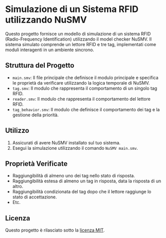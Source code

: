 # Simulazione di un Sistema RFID utilizzando NuSMV

Questo progetto fornisce un modello di simulazione di un sistema RFID (Radio-Frequency Identification) utilizzando il model checker NuSMV. Il sistema simulato comprende un lettore RFID e tre tag, implementati come moduli interagenti in un ambiente sincrono.

## Struttura del Progetto

- `main.smv`: Il file principale che definisce il modulo principale e specifica le proprietà da verificare utilizzando la logica temporale di NuSMV.
- `tag.smv`: Il modulo che rappresenta il comportamento di un singolo tag RFID.
- `reader.smv`: Il modulo che rappresenta il comportamento del lettore RFID.
- `tag_behavior.smv`: Il modulo che definisce il comportamento dei tag e la gestione della priorità.

## Utilizzo

1. Assicurati di avere NuSMV installato sul tuo sistema.
2. Esegui la simulazione utilizzando il comando `NuSMV main.smv`.

## Proprietà Verificate

- Raggiungibilità di almeno uno dei tag nello stato di risposta.
- Raggiungibilità estesa di almeno un tag in risposta, data la risposta di un altro.
- Raggiungibilità condizionata del tag dopo che il lettore raggiunge lo stato di accettazione.
- Etc.

## Licenza

Questo progetto è rilasciato sotto la [licenza MIT](LICENSE).
